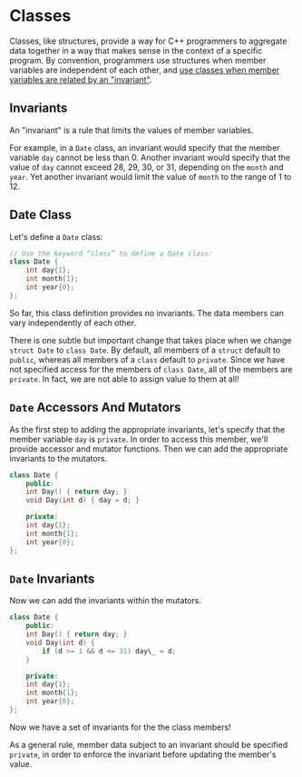 # Classes

Classes, like structures, provide a way for C++ programmers to aggregate data together in a way that makes sense in the context of a specific program. By convention, programmers use structures when member variables are independent of each other, and [use classes when member variables are related by an "invariant"](http://isocpp.github.io/CppCoreGuidelines/CppCoreGuidelines#c2-use-class-if-the-class-has-an-invariant-use-struct-if-the-data-members-can-vary-independently).

## Invariants

An "invariant" is a rule that limits the values of member variables.

For example, in a `Date` class, an invariant would specify that the member variable `day` cannot be less than 0. Another invariant would specify that the value of `day` cannot exceed 28, 29, 30, or 31, depending on the `month` and `year`. Yet another invariant would limit the value of `month` to the range of 1 to 12.

## Date Class

Let's define a `Date` class:

```C++
// Use the keyword “class” to define a Date class:
class Date {
    int day{1};
    int month{1};
    int year{0};
};
```

So far, this class definition provides no invariants. The data members can vary independently of each other.

There is one subtle but important change that takes place when we change `struct Date` to `class Date`. By default, all members of a `struct` default to `public`, whereas all members of a `class` default to `private`. Since we have not specified access for the members of `class Date`, all of the members are `private`. In fact, we are not able to assign value to them at all!

## `Date` Accessors And Mutators

As the first step to adding the appropriate invariants, let's specify that the member variable `day` is `private`. In order to access this member, we'll provide accessor and mutator functions. Then we can add the appropriate invariants to the mutators.

```C++
class Date {
    public:
    int Day() { return day; }
    void Day(int d) { day = d; }

    private:
    int day{1};
    int month{1};
    int year{0};
};
```

## `Date` Invariants

Now we can add the invariants within the mutators.

```C++
class Date {
    public:
    int Day() { return day; }
    void Day(int d) {
        if (d >= 1 && d <= 31) day\_ = d;
    }

    private:
    int day{1};
    int month{1};
    int year{0};
};
```

Now we have a set of invariants for the the class members!

As a general rule, member data subject to an invariant should be specified `private`, in order to enforce the invariant before updating the member's value.
